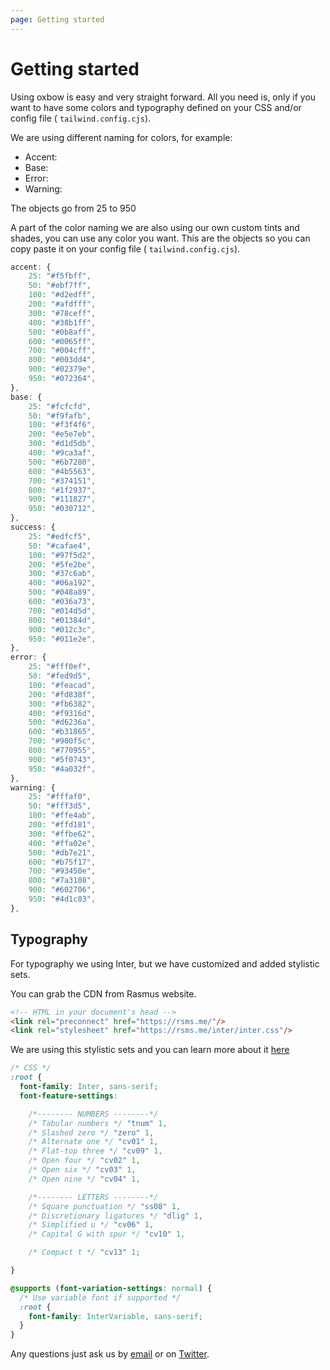 ```yaml
---
page: Getting started
---
```


# Getting started

Using oxbow is easy and very straight forward.
All you need is, only if you want to have some colors and typography defined on your CSS and/or config file ( `tailwind.config.cjs`).

We are using different naming for colors, for example:

- Accent:
- Base:
- Error:
- Warning:

The objects go from 25 to 950

A part of the color naming we are also using our own custom tints and shades, you can use any color you want.
This are the objects so you can copy paste it on your config file ( `tailwind.config.cjs`).

```js
accent: {
    25: "#f5fbff",
    50: "#ebf7ff",
    100: "#d2edff",
    200: "#afdfff",
    300: "#78ceff",
    400: "#38b1ff",
    500: "#0b8aff",
    600: "#0065ff",
    700: "#004cff",
    800: "#003dd4",
    900: "#02379e",
    950: "#072364",
},
base: {
    25: "#fcfcfd",
    50: "#f9fafb",
    100: "#f3f4f6",
    200: "#e5e7eb",
    300: "#d1d5db",
    400: "#9ca3af",
    500: "#6b7280",
    600: "#4b5563",
    700: "#374151",
    800: "#1f2937",
    900: "#111827",
    950: "#030712",
},
success: {
    25: "#edfcf5",
    50: "#cafae4",
    100: "#97f5d2",
    200: "#5fe2be",
    300: "#37c6ab",
    400: "#06a192",
    500: "#048a89",
    600: "#036a73",
    700: "#014d5d",
    800: "#01384d",
    900: "#012c3c",
    950: "#011e2e",
},
error: {
    25: "#fff0ef",
    50: "#fed9d5",
    100: "#feacad",
    200: "#fd838f",
    300: "#fb6382",
    400: "#f9316d",
    500: "#d6236a",
    600: "#b31865",
    700: "#900f5c",
    800: "#770955",
    900: "#5f0743",
    950: "#4a032f",
},
warning: {
    25: "#fffaf0",
    50: "#fff3d5",
    100: "#ffe4ab",
    200: "#ffd181",
    300: "#ffbe62",
    400: "#ffa02e",
    500: "#db7e21",
    600: "#b75f17",
    700: "#93450e",
    800: "#7a3108",
    900: "#602706",
    950: "#4d1c03",
},
```

## Typography

For typography we using Inter, but we have customized and added stylistic sets.

You can grab the CDN from Rasmus website.
```html
<!-- HTML in your document's head -->
<link rel="preconnect" href="https://rsms.me/"/>
<link rel="stylesheet" href="https://rsms.me/inter/inter.css"/>
```

We are using this stylistic sets and you can learn more about it [here](https://rsms.me/inter/)
```css
/* CSS */
:root {
  font-family: Inter, sans-serif;
  font-feature-settings:

    /*-------- NUMBERS --------*/
    /* Tabular numbers */ "tnum" 1,
    /* Slashed zero */ "zero" 1,
    /* Alternate one */ "cv01" 1,
    /* Flat-top three */ "cv09" 1,
    /* Open four */ "cv02" 1,
    /* Open six */ "cv03" 1,
    /* Open nine */ "cv04" 1,

    /*-------- LETTERS --------*/
    /* Square punctuation */ "ss08" 1,
    /* Discretionary ligatures */ "dlig" 1,
    /* Simplified u */ "cv06" 1,
    /* Capital G with spur */ "cv10" 1,

    /* Compact t */ "cv13" 1;

}

@supports (font-variation-settings: normal) {
  /* Use variable font if supported */
  :root {
    font-family: InterVariable, sans-serif;
  }
}
```

Any questions just ask us by [email](mailto:michael@andreuzza.com) or on [Twitter](https://twitter.com/mike_andreuzza).